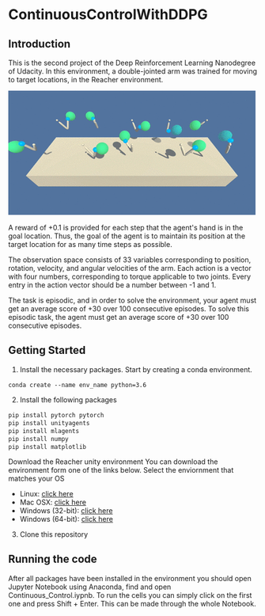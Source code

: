 # ContinuousControlWithDDPG

## Introduction
This is the second project of the Deep Reinforcement Learning Nanodegree of Udacity.
In this environment, a double-jointed arm was trained for moving to target locations, in the Reacher environment.

![alt-text](https://github.com/AhmedGharbi96/ContinuousControlWithDDPG/blob/main/reacher.gif)

A reward of +0.1 is provided for each step that the agent's hand is in the goal location. Thus, the goal of the agent is to maintain its position at the target location for as many time steps as possible.

The observation space consists of 33 variables corresponding to position, rotation, velocity, and angular velocities of the arm. Each action is a vector with four numbers, corresponding to torque applicable to two joints. Every entry in the action vector should be a number between -1 and 1.

The task is episodic, and in order to solve the environment, your agent must get an average score of +30 over 100 consecutive episodes.
To solve this episodic task, the agent must get an average score of +30 over 100 consecutive episodes.

## Getting Started
1. Install the necessary packages. 
   Start by creating a conda environment.

```
conda create --name env_name python=3.6
```
2. Install the following packages
 ```
pip install pytorch pytorch
pip install unityagents
pip install mlagents
pip install numpy
pip install matplotlib
```
Download the Reacher unity environment You can download the environment form one of the links below. Select the enviornment that matches your OS
- Linux: [click here](https://s3-us-west-1.amazonaws.com/udacity-drlnd/P2/Reacher/Reacher_Linux.zip)
- Mac OSX: [click here](https://s3-us-west-1.amazonaws.com/udacity-drlnd/P2/Reacher/Reacher.app.zip)
- Windows (32-bit): [click here](https://s3-us-west-1.amazonaws.com/udacity-drlnd/P2/Reacher/Reacher_Windows_x86.zip)
- Windows (64-bit): [click here](https://s3-us-west-1.amazonaws.com/udacity-drlnd/P2/Reacher/Reacher_Windows_x86_64.zip)
3. Clone this repository

## Running the code
After all packages have been installed in the environment you should open Jupyter Notebook using Anaconda, find and open Continuous_Control.iypnb. To run the cells you can simply click on the first one and press Shift + Enter. This can be made through the whole Notebook.

